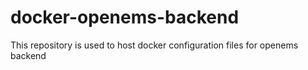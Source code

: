 # docker-openems-backend
This repository is used to host docker configuration files for openems backend
